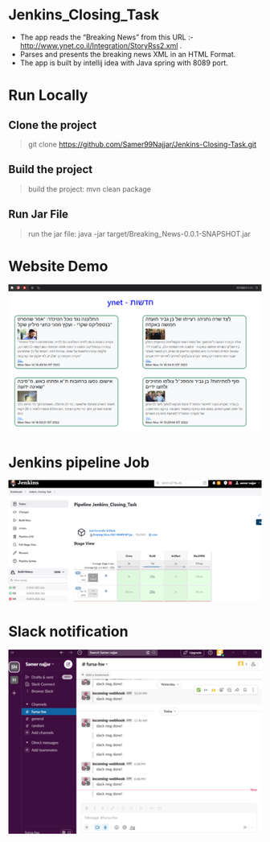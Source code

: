 # Jenkins_Closing_Task

  - The app reads the “Breaking News” from this URL :- http://www.ynet.co.il/Integration/StoryRss2.xml .
  - Parses and presents the breaking news XML in an HTML Format.
  - The app is built by intellij idea with Java spring with 8089 port.

# Run Locally

## Clone the project

 > git clone https://github.com/Samer99Najjar/Jenkins-Closing-Task.git
  
## Build the project 

 > build the project: mvn clean package
  
## Run Jar File

 > run the jar file: java -jar target/Breaking_News-0.0.1-SNAPSHOT.jar
 
 
# Website Demo

![alt text](https://github.com/Samer99Najjar/Jenkins-Closing-Task/blob/main/WebDemo.PNG)

# Jenkins pipeline Job

![alt text](https://github.com/Samer99Najjar/Jenkins-Closing-Task/blob/main/BuildF.PNG)

# Slack notification

![alt text](https://github.com/Samer99Najjar/Jenkins-Closing-Task/blob/main/slackmsglast.PNG)
